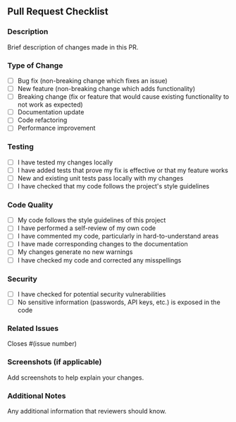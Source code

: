 ## Pull Request Checklist

### Description

Brief description of changes made in this PR.

### Type of Change

- [ ] Bug fix (non-breaking change which fixes an issue)
- [ ] New feature (non-breaking change which adds functionality)
- [ ] Breaking change (fix or feature that would cause existing functionality to not work as expected)
- [ ] Documentation update
- [ ] Code refactoring
- [ ] Performance improvement

### Testing

- [ ] I have tested my changes locally
- [ ] I have added tests that prove my fix is effective or that my feature works
- [ ] New and existing unit tests pass locally with my changes
- [ ] I have checked that my code follows the project's style guidelines

### Code Quality

- [ ] My code follows the style guidelines of this project
- [ ] I have performed a self-review of my own code
- [ ] I have commented my code, particularly in hard-to-understand areas
- [ ] I have made corresponding changes to the documentation
- [ ] My changes generate no new warnings
- [ ] I have checked my code and corrected any misspellings

### Security

- [ ] I have checked for potential security vulnerabilities
- [ ] No sensitive information (passwords, API keys, etc.) is exposed in the code

### Related Issues

Closes #(issue number)

### Screenshots (if applicable)

Add screenshots to help explain your changes.

### Additional Notes

Any additional information that reviewers should know.
